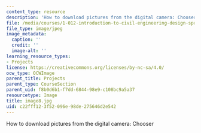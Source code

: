 ```yaml
---
content_type: resource
description: 'How to download pictures from the digital camera: Chooser'
file: /media/courses/1-012-introduction-to-civil-engineering-design-spring-2002/c22fff123f52096e98de275646d2e542_image8.jpg
file_type: image/jpeg
image_metadata:
  caption: ''
  credit: ''
  image-alt: ''
learning_resource_types:
- Projects
license: https://creativecommons.org/licenses/by-nc-sa/4.0/
ocw_type: OCWImage
parent_title: Projects
parent_type: CourseSection
parent_uid: f8b0d6b1-f7dd-6844-98e9-c108bc9a5a37
resourcetype: Image
title: image8.jpg
uid: c22fff12-3f52-096e-98de-275646d2e542
---
```

How to download pictures from the digital camera: Chooser